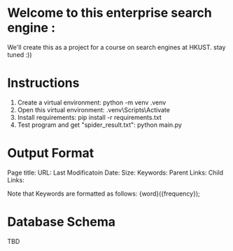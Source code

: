 # Welcome to this enterprise search engine :

We'll create this as a project for a course on search engines at HKUST. 
stay tuned :))

# Instructions
1. Create a virtual environment: python -m venv .venv
2. Open this virtual environment: .venv\Scripts\Activate
3. Install requirements: pip install -r requirements.txt
4. Test program and get "spider_result.txt": python main.py

# Output Format
Page title:
URL:
Last Modificatoin Date:
Size:
Keywords:
Parent Links:
Child Links:

Note that Keywords are formatted as follows: {word}({frequency});

# Database Schema
TBD